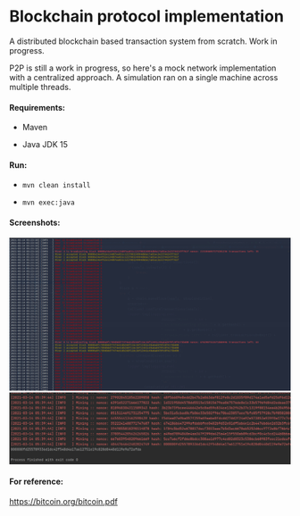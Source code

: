 # Blockchain protocol implementation

A distributed blockchain based transaction system from scratch. Work in progress.

P2P is still a work in progress, so here's a mock network implementation with a centralized approach. A simulation ran on a single machine across multiple threads.

#### Requirements:

  * Maven
  
  * Java JDK 15

#### Run:

* `mvn clean install`

* `mvn exec:java`

#### Screenshots:

<img src="img/mocknet_ss.png" width="700px">
<img src="img/mining_ss.png" width="700px">

#### For reference:
https://bitcoin.org/bitcoin.pdf

